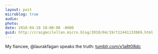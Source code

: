 ```yaml
---
layout: post
microblog: true
audio: 
photo: 
date: 2010-04-18 18:00:00 -0600
guid: http://craigmcclellan.micro.blog/2010/04/19/t12441133069.html
---
```

My fiancee, @laurakfagan speaks the truth: [tumblr.com/x1a8t08dc](http://tumblr.com/x1a8t08dc)
